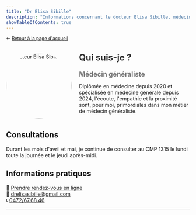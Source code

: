 ```yaml
---
title: "Dr Elisa Sibille"
description: "Informations concernant le docteur Elisa Sibille, médecin généraliste au sein du CMP 1315"
showTableOfContents: true
---
```


<p style="font-size: 0.9em; margin: 0 0 30px 0">
    ← <a href="/">
        Retour à la page d'accueil
    </a>
</p>

<div style="display: flex; align-items: center; flex-wrap: wrap; gap: 20px; margin-bottom: 30px;">
        <div style="flex-shrink: 0;">
            <img src="/images/elisa-sibille/dr-elisa-sibille.avif" alt="Docteur Elisa Sibille" 
                 style="width: 180px; height: 180px; border-radius: 50%; object-fit: cover;">
        </div>
        <div style="flex: 1; min-width: 250px;">
            <h2 style="margin: 0 0 20px 0; font-size: 1.7em; color: #333;">Qui suis-je ?</h2>
            <h3 style="margin: 5px 0 10px; font-size: 1.3em; color: #777;">Médecin généraliste</h3>
            <p>
                Diplômée en médecine depuis 2020 et spécialisée en médecine générale depuis 2024, l'écoute, l'empathie et la proximité sont, pour moi, primordiales dans mon métier de médecin généraliste.
            </p>
        </div>
    </div>
    
## Consultations

Durant les mois d'avril et mai, je continue de consulter au CMP 1315 le lundi toute la journée et le jeudi après-midi.

## Informations pratiques

:date: <a href="https://cmp1315.mikrono.com/" target="_blank">
                      Prendre rendez-vous en ligne</a>
<br>
:envelope_with_arrow: <a href="mailto:drelisasibille@gmail.com">
                      drelisasibille@gmail.com</a>
<br>
:telephone_receiver: <a href="tel:+32472676846">
                      0472/67.68.46</a>
                      
---